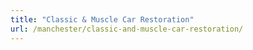 ```yaml
---
title: "Classic & Muscle Car Restoration"
url: /manchester/classic-and-muscle-car-restoration/
---
```

